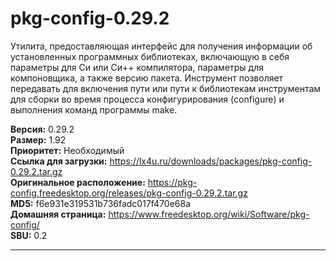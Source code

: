 # pkg-config-0.29.2

Утилита, предоставляющая интерфейс для получения информации об установленных программных библиотеках, включающую в себя параметры для Си или Си++ компилятора, параметры для компоновщика, а также версию пакета. Инструмент позволяет передавать для включения пути или пути к библиотекам инструментам для сборки во время процесса конфигурирования (configure) и выполнения команд программы make.

**Версия:** 0.29.2
<br />
**Размер:** 1.92
<br />
**Приоритет:** Необходимый
<br />
**Ссылка для загрузки:** https://lx4u.ru/downloads/packages/pkg-config-0.29.2.tar.gz
<br />
**Оригинальное расположение:** https://pkg-config.freedesktop.org/releases/pkg-config-0.29.2.tar.gz
<br />
**MD5:** f6e931e319531b736fadc017f470e68a
<br />
**Домашняя страница:** https://www.freedesktop.org/wiki/Software/pkg-config/
        <br />**SBU:** 0.2

***
            